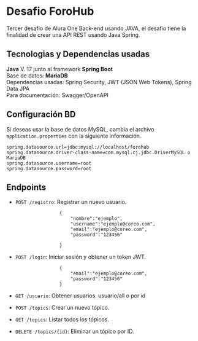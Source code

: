 # Desafio ForoHub

Tercer desafio de Alura One Back-end usando JAVA, el desafio tiene la finalidad de crear una API REST usando Java Spring.


## Tecnologias y Dependencias usadas

<strong>Java</strong> V. 17 junto al framework <strong>Spring Boot</strong><br>
Base de datos: <strong>MariaDB </strong><br>
Dependencias usadas: Spring Security, JWT (JSON Web Tokens), Spring Data JPA<br>
Para documentación: Swagger/OpenAPI

## Configuración BD

Si deseas usar la base de datos MySQL, cambia el archivo `application.properties` con la siguiente información.

```properties
spring.datasource.url=jdbc:mysql://localhost/forohub
spring.datasource.driver-class-name=com.mysql.cj.jdbc.DriverMySQL o MariaDB
spring.datasource.username=root
spring.datasource.password=root
```


## Endpoints

- `POST /registro`: Registrar un nuevo usuario.
    ```
  					{
						"nombre":"ejemplo",
						"username":"ejemplo@coreo.com",
						"email":"ejemplo@coreo.com",
						"password":"123456"
						
					}
  ```
    
- `POST /login`: Iniciar sesión y obtener un token JWT.
    ```
  					{
						"email":"ejemplo@coreo.com",
						"password":"123456"	
					}
  
  ```

- `GET /usuario`: Obtener usuarios.
usuario/all o por id

- `POST /topics`: Crear un nuevo tópico.
- `GET /topics`: Listar todos los tópicos.
- `DELETE /topics/{id}`: Eliminar un tópico por ID.


